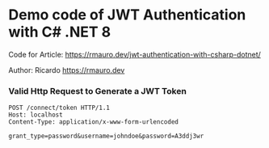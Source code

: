 # Demo code of JWT Authentication with C# .NET 8

Code for Article: https://rmauro.dev/jwt-authentication-with-csharp-dotnet/

Author: Ricardo https://rmauro.dev

### Valid Http Request to Generate a JWT Token

```http
POST /connect/token HTTP/1.1
Host: localhost
Content-Type: application/x-www-form-urlencoded

grant_type=password&username=johndoe&password=A3ddj3wr
```
